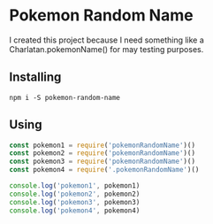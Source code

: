 # Pokemon Random Name

I created this project because I need something like a Charlatan.pokemonName() for may testing purposes.

## Installing

```
npm i -S pokemon-random-name
```

## Using

```js
const pokemon1 = require('pokemonRandomName')()
const pokemon2 = require('pokemonRandomName')()
const pokemon3 = require('pokemonRandomName')()
const pokemon4 = require('.pokemonRandomName')()

console.log('pokemon1', pokemon1)
console.log('pokemon2', pokemon2)
console.log('pokemon3', pokemon3)
console.log('pokemon4', pokemon4)
```